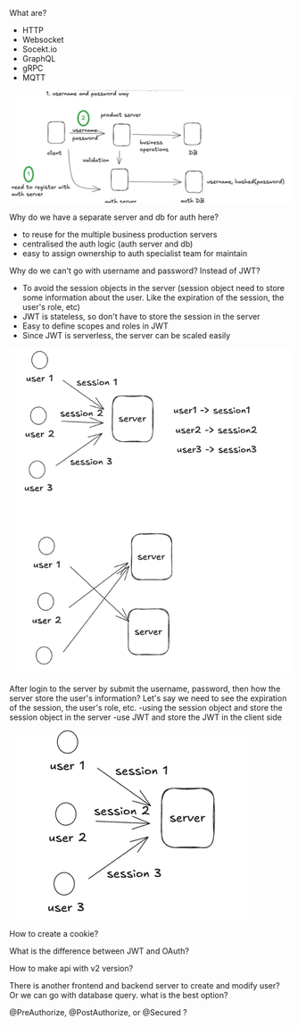 What are?
- HTTP
- Websocket
- Socekt.io
- GraphQL
- gRPC
- MQTT

![img.png](/assets/img.png)

Why do we have a separate server and db for auth here?
- to reuse for the multiple business production servers
- centralised the auth logic (auth server and db)
- easy to assign ownership to auth specialist team for maintain

Why do we can't go with username and password? Instead of JWT?
- To avoid the session objects in the server (session object need to store some information about the user. Like the expiration of the session, the user's role, etc)
- JWT is stateless, so don't have to store the session in the server
- Easy to define scopes and roles in JWT
- Since JWT is serverless, the server can be scaled easily

![img_2.png](/assets/img_2.png)

After login to the server by submit the username, password, then how the server store the user's information? Let's say we need
to see the expiration of the session, the user's role, etc.
 -using the session object and store the session object in the server
 -use JWT and store the JWT in the client side

![img_1.png](/assets/img_1.png)




How to create a cookie?


What is the difference between JWT and OAuth?

How to make api with v2 version?

There is another frontend and backend server to create and modify user? Or we can go with database query. what is the best option?


@PreAuthorize, @PostAuthorize, or @Secured ?